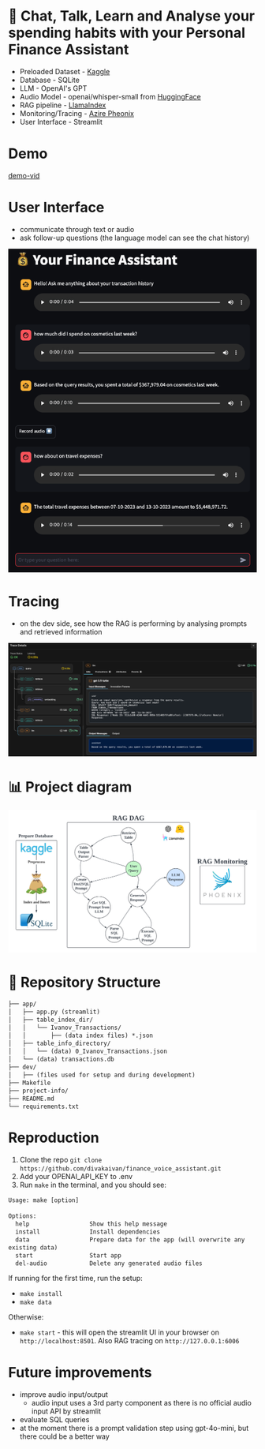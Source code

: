 # :speech_balloon: Chat, Talk, Learn and Analyse your spending habits with your Personal Finance Assistant

* Preloaded Dataset - [Kaggle](https://www.kaggle.com/datasets/rajatsurana979/comprehensive-credit-card-transactions-dataset)
* Database - SQLite
* LLM - OpenAI's GPT
* Audio Model - openai/whisper-small from [HuggingFace](https://huggingface.co/openai/whisper-small)
* RAG pipeline - [LlamaIndex](https://docs.llamaindex.ai/en/stable/module_guides/querying/pipeline/)
* Monitoring/Tracing - [Azire Pheonix](https://github.com/Arize-ai/phoenix)
* User Interface - Streamlit

# Demo

[demo-vid](https://github.com/user-attachments/assets/142edc42-1c36-4e58-9b46-851876f077f3)

# User Interface

* communicate through text or audio
* ask follow-up questions (the language model can see the chat history)

![st-ui](project-info/st_ex.png)

# Tracing 

* on the dev side, see how the RAG is performing by analysing prompts and retrieved information

![tracing-ui](project-info/tracing_ex.png)

# :bar_chart: Project diagram 

![rag-dag](project-info/rag_dag.png)

# :evergreen_tree: Repository Structure 

```
├── app/
│   ├── app.py (streamlit)
│   ├── table_index_dir/
│   │   └── Ivanov_Transactions/
│   │       ├── (data index files) *.json
│   ├── table_info_directory/
│   │   └── (data) 0_Ivanov_Transactions.json
│   └── (data) transactions.db
├── dev/
│   ├── (files used for setup and during development)
├── Makefile
├── project-info/
├── README.md
└── requirements.txt
```

# Reproduction

1. Clone the repo `git clone https://github.com/divakaivan/finance_voice_assistant.git` 
2. Add your OPENAI_API_KEY to .env
3. Run `make` in the terminal, and you should see:
```
Usage: make [option]

Options:
  help                 Show this help message
  install              Install dependencies
  data                 Prepare data for the app (will overwrite any existing data)
  start                Start app
  del-audio            Delete any generated audio files
```
If running for the first time, run the setup:
* `make install`
* `make data`

Otherwise:
* `make start` - this will open the streamlit UI in your browser on `http://localhost:8501`. Also RAG tracing on `http://127.0.0.1:6006`

# Future improvements

* improve audio input/output
  * audio input uses a 3rd party component as there is no official audio input API by streamlit
* evaluate SQL queries
* at the moment there is a prompt validation step using gpt-4o-mini, but there could be a better way
